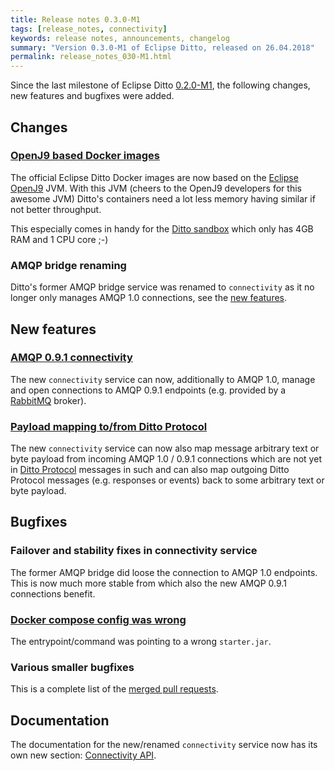 ```yaml
---
title: Release notes 0.3.0-M1
tags: [release_notes, connectivity]
keywords: release notes, announcements, changelog
summary: "Version 0.3.0-M1 of Eclipse Ditto, released on 26.04.2018"
permalink: release_notes_030-M1.html
---
```


Since the last milestone of Eclipse Ditto [0.2.0-M1](release_notes_020-M1.html), the following changes, new features and
bugfixes were added.


## Changes

### [OpenJ9 based Docker images](https://github.com/eclipse/ditto/pull/133)

The official Eclipse Ditto Docker images are now based on the [Eclipse OpenJ9](https://www.eclipse.org/openj9/) JVM.
With this JVM (cheers to the OpenJ9 developers for this awesome JVM) Ditto's containers need a lot less memory having
similar if not better throughput.

This especially comes in handy for the [Ditto sandbox](https://ditto.eclipseprojects.io) which only has 4GB RAM and 1 CPU core ;-)

### AMQP bridge renaming

Ditto's former AMQP bridge service was renamed to `connectivity` as it no longer only manages AMQP 1.0 connections, see
the [new features](#new-features).


## New features

### [AMQP 0.9.1 connectivity](https://github.com/eclipse/ditto/issues/129)

The new `connectivity` service can now, additionally to AMQP 1.0, manage and open connections to AMQP 0.9.1 endpoints 
(e.g. provided by a [RabbitMQ](https://www.rabbitmq.com) broker).

### [Payload mapping to/from Ditto Protocol](https://github.com/eclipse/ditto/issues/130)

The new `connectivity` service can now also map message arbitrary text or byte payload from incoming AMQP 1.0 / 0.9.1 
connections which are not yet in [Ditto Protocol](protocol-overview.html) messages in such and can also map outgoing 
Ditto Protocol messages (e.g. responses or events) back to some arbitrary text or byte payload.
 

## Bugfixes

### Failover and stability fixes in connectivity service

The former AMQP bridge did loose the connection to AMQP 1.0 endpoints. This is now much more stable from which also the 
new AMQP 0.9.1 connections benefit.

### [Docker compose config was wrong](https://github.com/eclipse/ditto/issues/140)

The entrypoint/command was pointing to a wrong `starter.jar`.


### Various smaller bugfixes

This is a complete list of the 
[merged pull requests](https://github.com/eclipse/ditto/pulls?q=is%3Apr+milestone%3A0.3.0-M1+).


## Documentation

The documentation for the new/renamed `connectivity` service now has its own new section: 
[Connectivity API](connectivity-overview.html).
